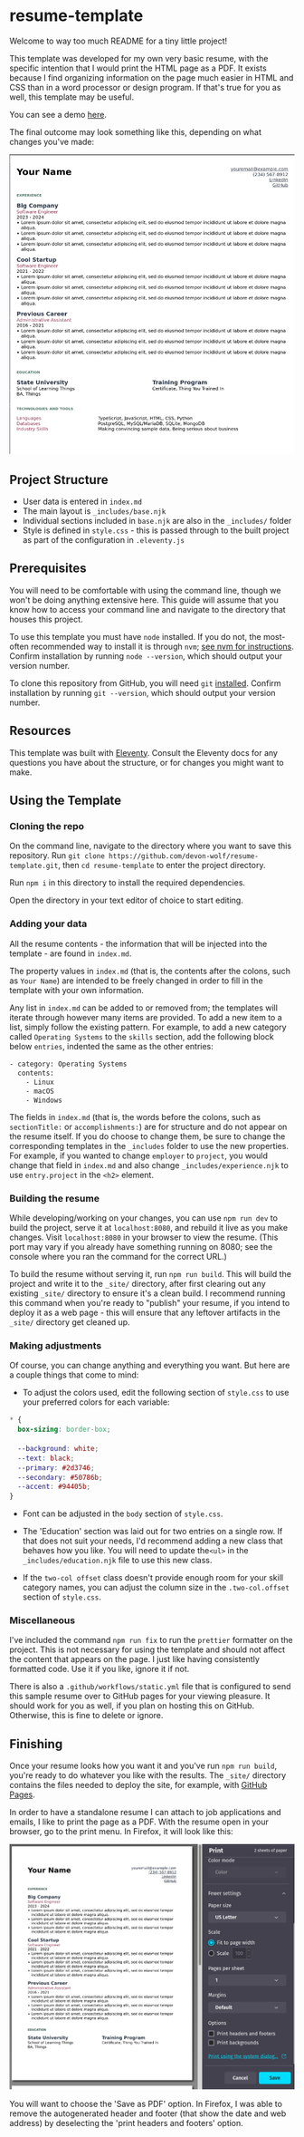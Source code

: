 # resume-template

Welcome to way too much README for a tiny little project!

This template was developed for my own very basic resume, with the specific intention that I would print the HTML page as a PDF. It exists because I find organizing information on the page much easier in HTML and CSS than in a word processor or design program. If that's true for you as well, this template may be useful.

You can see a demo [here](https://devon-wolf.github.io/resume-template/).

The final outcome may look something like this, depending on what changes you've made:

![Screenshot of a resume rendered in a web browser](./docs/sample-resume-web.png)

## Project Structure

- User data is entered in `index.md`
- The main layout is `_includes/base.njk`
- Individual sections included in `base.njk` are also in the `_includes/` folder
- Style is defined in `style.css` - this is passed through to the built project as part of the configuration in `.eleventy.js`

## Prerequisites

You will need to be comfortable with using the command line, though we won't be doing anything extensive here. This guide will assume that you know how to access your command line and navigate to the directory that houses this project.

To use this template you must have `node` installed. If you do not, the most-often recommended way to install it is through `nvm`; [see nvm for instructions](https://github.com/nvm-sh/nvm). Confirm installation by running `node --version`, which should output your version number.

To clone this repository from GitHub, you will need `git` [installed](https://git-scm.com/book/en/v2/Getting-Started-Installing-Git). Confirm installation by running 
`git --version`, which should output your version number.

## Resources

This template was built with [Eleventy](https://www.11ty.dev/docs/). Consult the Eleventy docs for any questions you have about the structure, or for changes you might want to make.

## Using the Template

### Cloning the repo

On the command line, navigate to the directory where you want to save this repository. Run `git clone https://github.com/devon-wolf/resume-template.git`, then `cd resume-template` to enter the project directory.

Run `npm i` in this directory to install the required dependencies.

Open the directory in your text editor of choice to start editing.

### Adding your data

All the resume contents - the information that will be injected into the template - are found in `index.md`.

The property values in `index.md` (that is, the contents after the colons, such as `Your Name`) are intended to be freely changed in order to fill in the template with your own information.

Any list in `index.md` can be added to or removed from; the templates will iterate through however many items are provided. To add a new item to a list, simply follow the existing pattern. For example, to add a new category called `Operating Systems` to the `skills` section, add the following block below `entries`, indented the same as the other entries:
```
- category: Operating Systems
  contents:
    - Linux
    - macOS
    - Windows
```

The fields in `index.md` (that is, the words before the colons, such as `sectionTitle:` or `accomplishments:`) are for structure and do not appear on the resume itself. If you do choose to change them, be sure to change the corresponding templates in the `_includes` folder to use the new properties. For example, if you wanted to change `employer` to `project`, you would change that field in `index.md` and also change `_includes/experience.njk` to use `entry.project` in the `<h2>` element.

### Building the resume

While developing/working on your changes, you can use `npm run dev` to build the project, serve it at `localhost:8080`, and rebuild it live as you make changes. Visit `localhost:8080` in your browser to view the resume. (This port may vary if you already have something running on 8080; see the console where you ran the command for the correct URL.)

To build the resume without serving it, run `npm run build`. This will build the project and write it to the `_site/` directory, after first clearing out any existing `_site/` directory to ensure it's a clean build. I recommend running this command when you're ready to "publish" your resume, if you intend to deploy it as a web page - this will ensure that any leftover artifacts in the `_site/` directory get cleaned up.

### Making adjustments

Of course, you can change anything and everything you want. But here are a couple things that come to mind:

- To adjust the colors used, edit the following section of `style.css` to use your preferred colors for each variable:
```css
* {
  box-sizing: border-box;

  --background: white;
  --text: black;
  --primary: #2d3746;
  --secondary: #50786b;
  --accent: #94405b;
}
```

- Font can be adjusted in the `body` section of `style.css`.

- The 'Education' section was laid out for two entries on a single row. If that does not suit your needs, I'd recommend adding a new class that behaves how you like. You will need to update the`<ul>` in the `_includes/education.njk` file to use this new class.

- If the `two-col offset` class doesn't provide enough room for your skill category names, you can adjust the column size in the `.two-col.offset` section of `style.css`.

### Miscellaneous

I've included the command `npm run fix` to run the `prettier` formatter on the project. This is not necessary for using the template and should not affect the content that appears on the page. I just like having consistently formatted code. Use it if you like, ignore it if not.

There is also a `.github/workflows/static.yml` file that is configured to send this sample resume over to GitHub pages for your viewing pleasure. It should work for you as well, if you plan on hosting this on GitHub. Otherwise, this is fine to delete or ignore.

## Finishing

Once your resume looks how you want it and you've run `npm run build`, you're ready to do whatever you like with the results. The `_site/` directory contains the files needed to deploy the site, for example, with [GitHub Pages](https://pages.github.com/).

In order to have a standalone resume I can attach to job applications and emails, I like to print the page as a PDF. With the resume open in your browser, go to the print menu. In Firefox, it will look like this:

![Screenshot of Firefox print menu showing the resume](./docs/print-dialog.png)

You will want to choose the 'Save as PDF' option. In Firefox, I was able to remove the autogenerated header and footer (that show the date and web address) by deselecting the 'print headers and footers' option.

